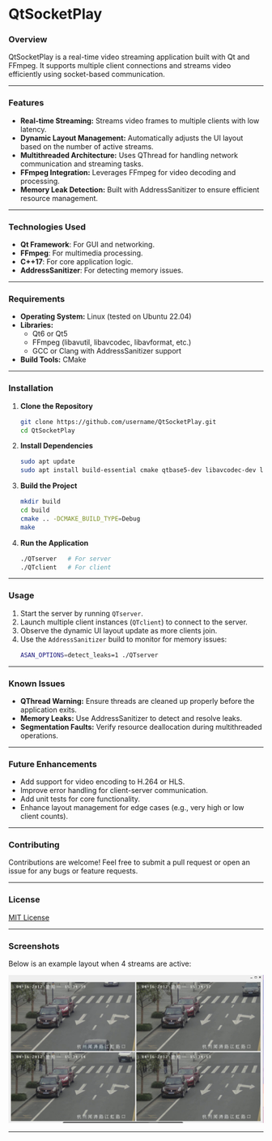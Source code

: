 # **QtSocketPlay**

### **Overview**
QtSocketPlay is a real-time video streaming application built with Qt and FFmpeg. It supports multiple client connections and streams video efficiently using socket-based communication.

---

### **Features**
- **Real-time Streaming:** Streams video frames to multiple clients with low latency.
- **Dynamic Layout Management:** Automatically adjusts the UI layout based on the number of active streams.
- **Multithreaded Architecture:** Uses QThread for handling network communication and streaming tasks.
- **FFmpeg Integration:** Leverages FFmpeg for video decoding and processing.
- **Memory Leak Detection:** Built with AddressSanitizer to ensure efficient resource management.

---

### **Technologies Used**
- **Qt Framework**: For GUI and networking.
- **FFmpeg**: For multimedia processing.
- **C++17**: For core application logic.
- **AddressSanitizer**: For detecting memory issues.

---

### **Requirements**
- **Operating System:** Linux (tested on Ubuntu 22.04)
- **Libraries:**
  - Qt6 or Qt5
  - FFmpeg (libavutil, libavcodec, libavformat, etc.)
  - GCC or Clang with AddressSanitizer support
- **Build Tools:** CMake

---

### **Installation**
1. **Clone the Repository**
   ```bash
   git clone https://github.com/username/QtSocketPlay.git
   cd QtSocketPlay
   ```

2. **Install Dependencies**
   ```bash
   sudo apt update
   sudo apt install build-essential cmake qtbase5-dev libavcodec-dev libavformat-dev libavutil-dev
   ```

3. **Build the Project**
   ```bash
   mkdir build
   cd build
   cmake .. -DCMAKE_BUILD_TYPE=Debug
   make
   ```

4. **Run the Application**
   ```bash
   ./QTserver   # For server
   ./QTclient   # For client
   ```

---

### **Usage**
1. Start the server by running `QTserver`.
2. Launch multiple client instances (`QTclient`) to connect to the server.
3. Observe the dynamic UI layout update as more clients join.
4. Use the `AddressSanitizer` build to monitor for memory issues:
   ```bash
   ASAN_OPTIONS=detect_leaks=1 ./QTserver
   ```

---


### **Known Issues**
- **QThread Warning:** Ensure threads are cleaned up properly before the application exits.
- **Memory Leaks:** Use AddressSanitizer to detect and resolve leaks.
- **Segmentation Faults:** Verify resource deallocation during multithreaded operations.

---

### **Future Enhancements**
- Add support for video encoding to H.264 or HLS.
- Improve error handling for client-server communication.
- Add unit tests for core functionality.
- Enhance layout management for edge cases (e.g., very high or low client counts).

---

### **Contributing**
Contributions are welcome! Feel free to submit a pull request or open an issue for any bugs or feature requests.

---

### **License**
[MIT License](LICENSE)

---

### **Screenshots**
Below is an example layout when 4 streams are active:

![4 Streams Layout](LayoutScreenshot.png)

---

